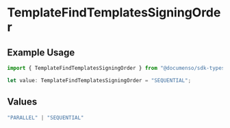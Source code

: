 # TemplateFindTemplatesSigningOrder

## Example Usage

```typescript
import { TemplateFindTemplatesSigningOrder } from "@documenso/sdk-typescript/models/operations";

let value: TemplateFindTemplatesSigningOrder = "SEQUENTIAL";
```

## Values

```typescript
"PARALLEL" | "SEQUENTIAL"
```